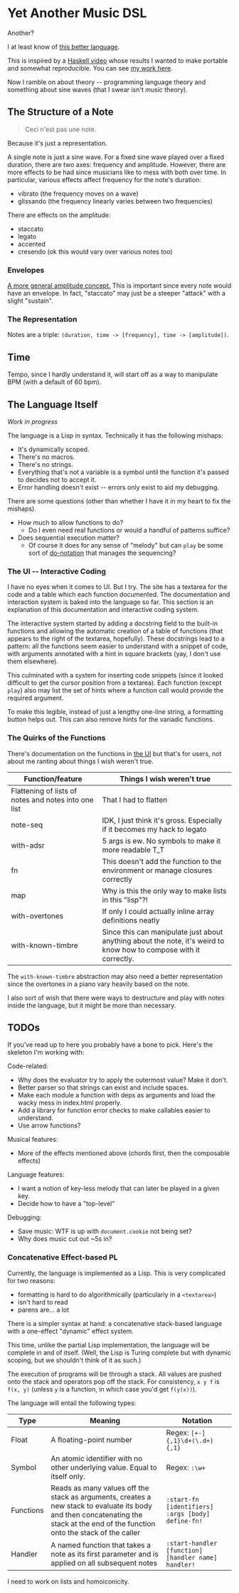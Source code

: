 # Yet Another Music DSL

Another?

I at least know of [this better language](https://github.com/alda-lang/alda).

This is inspired by a [Haskell video](https://youtu.be/FYTZkE5BZ-0) whose results I wanted to
make portable and somewhat reproducible. You can see [my work here](https://hemangandhi.github.io/music-lang-js/).

Now I ramble on about theory -- programming language theory and something about sine waves (that I swear isn't _music_ theory).

## The Structure of a Note

> Ceci n'est pas une note.

Because it's just a representation.

A single note is just a sine wave. For a fixed sine wave played over a fixed duration, there are two axes:
frequency and amplitude. However, there are more effects to be had since musicians like to mess with both
over time. In particular, various effects affect frequency for the note's duration:

- vibrato (the frequency moves on a wave)
- glissando (the frequency linearly varies between two frequencies)

There are effects on the amplitude:

- staccato
- legato
- accented
- cresendo (ok this would vary over various notes too)

### Envelopes

[A more general amplitude concept.](https://en.wikipedia.org/wiki/Envelope_(music))
This is important since every note would have an envelope. In fact, "staccato" may
just be a steeper "attack" with a slight "sustain".

### The Representation

Notes are a triple: `(duration, time -> [frequency], time -> [amplitude])`.

## Time

Tempo, since I hardly understand it, will start off as a way to manipulate BPM (with a default of 60 bpm).

## The Language Itself

*Work in progress*

The language is a Lisp in syntax. Technically it has the following mishaps:

- It's dynamically scoped.
- There's no macros.
- There's no strings.
- Everything that's not a variable is a symbol until the function it's passed to decides not to accept it.
- Error handling doesn't exist -- errors only exist to aid my debugging.

There are some questions (other than whether I have it in my heart to fix the mishaps).

- How much to allow functions to do?
  - Do I even need real functions or would a handful of patterns suffice?
- Does sequential execution matter?
  - Of course it does for any sense of "melody" but can `play` be some sort of
    [do-notation](https://en.wikibooks.org/wiki/Haskell/do_notation) that manages
    the sequencing?

### The UI -- Interactive Coding

I have no eyes when it comes to UI. But I try. The site has a textarea for the code and a table which each function documented. The documentation
and interaction system is baked into the language so far. This section is an explanation of this documentation and interactive coding system.

The interactive system started by adding a docstring field to the built-in functions and allowing the automatic creation of a table of functions
(that appears to the right of the textarea, hopefully). These docstrings lead to a pattern: all the functions seem easier to understand with a
snippet of code, with arguments annotated with a hint in square brackets (yay, I don't use them elsewhere).

This culminated with a system for inserting code snippets (since it looked difficult to get the cursor position from a textarea). Each function
(except `play`) also may list the set of hints where a function call would provide the required argument.

To make this legible, instead of just a lengthy one-line string, a formatting button helps out. This can also remove hints for the variadic functions.

### The Quirks of the Functions

There's documentation on the functions in [the UI](https://hemangandhi.github.io/music-lang-js/) but that's for users, not about me ranting about things
I wish weren't true.

| Function/feature | Things I wish weren't true |
|---|---|
| Flattening of lists of notes and notes into one list | That I had to flatten |
| note-seq | IDK, I just think it's gross. Especially if it becomes my hack to legato |
| with-adsr | 5 args is ew. No symbols to make it more readable T_T |
| fn | This doesn't add the function to the environment or manage closures correctly |
| map | Why is this the only way to make lists in this "lisp"?! |
| with-overtones | If only I could actually inline array definitions neatly |
| with-known-timbre | Since this can manipulate just about anything about the note, it's weird to know how to compose with it correctly. |

The `with-known-timbre` abstraction may also need a better representation since the overtones in a piano vary heavily based on the note.

I also sort of wish that there were ways to destructure and play with notes inside the language, but it might be more than necessary.

## TODOs

If you've read up to here you probably have a bone to pick. Here's the skeleton I'm working with:

Code-related:

- Why does the evaluator try to apply the outermost value? Make it don't.
- Better parser so that strings can exist and include spaces.
- Make each module a function with deps as arguments and load the wacky mess in index.html properly.
- Add a library for function error checks to make callables easier to understand.
- Use arrow functions?

Musical features:

- More of the effects mentioned above (chords first, then the composable effects)

Language features:

- I want a notion of key-less melody that can later be played in a given key.
- Decide how to have a "top-level"

Debugging:

- Save music: WTF is up with `document.cookie` not being set?
- Why does music cut out ~5s in?

### Concatenative Effect-based PL

Currently, the language is implemented as a Lisp. This is very complicated for two reasons:

- formatting is hard to do algorithmically (particularly in a `<textarea>`)
- isn't hard to read
- parens are... a lot

There is a simpler syntax at hand: a concatenative stack-based language with a one-effect "dynamic" effect system.

This time, unlike the partial Lisp implementation, the language will be complete in and of itself.
(Well, the Lisp is Turing complete but with dynamic scoping, but we shouldn't think of it as such.)

The execution of programs will be through a stack. All values are pushed onto the stack and operators pop off the stack.
For consistency, `x y f` is `f(x, y)` (unless `y` is a function, in which case you'd get `f(y(x))`).

The language will entail the following types:

| Type | Meaning | Notation |
|---|---|---|
| Float | A floating-point number | Regex: `[+-]{,1}\d+(\.d+){,1}` |
| Symbol | An atomic identifier with no other underlying value. Equal to itself only. | Regex: `:\w+` |
| Functions | Reads as many values off the stack as arguments, creates a new stack to evaluate its body and then concatenating the stack at the end of the function onto the stack of the caller | `:start-fn [identifiers] :args [body] define-fn!` |
| Handler | A named function that takes a note as its first parameter and is applied on all subsequent notes | `:start-handler [function] [handler name] handler!` |

I need to work on lists and homoiconicity.